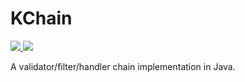 # KChain
<p>
<a href="https://codecov.io/gh/Koooooo-7/KChain">
    <img src="https://codecov.io/gh/Koooooo-7/KChain/branch/main/graph/badge.svg?token=URSIFCIfsY"/>
</a>

<a href="https://travis-ci.com/Koooooo-7/KChain.svg?branch=main">
    <img src="https://travis-ci.com/Koooooo-7/KChain.svg?branch=main"/>
</a>
</p>
A validator/filter/handler chain implementation in Java.
